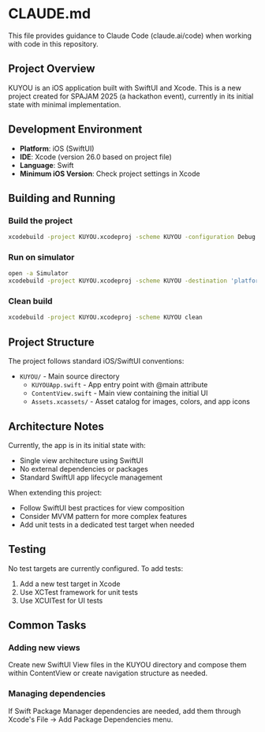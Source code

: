 # CLAUDE.md

This file provides guidance to Claude Code (claude.ai/code) when working with code in this repository.

## Project Overview

KUYOU is an iOS application built with SwiftUI and Xcode. This is a new project created for SPAJAM 2025 (a hackathon event), currently in its initial state with minimal implementation.

## Development Environment

- **Platform**: iOS (SwiftUI)
- **IDE**: Xcode (version 26.0 based on project file)
- **Language**: Swift
- **Minimum iOS Version**: Check project settings in Xcode

## Building and Running

### Build the project
```bash
xcodebuild -project KUYOU.xcodeproj -scheme KUYOU -configuration Debug build
```

### Run on simulator
```bash
open -a Simulator
xcodebuild -project KUYOU.xcodeproj -scheme KUYOU -destination 'platform=iOS Simulator,name=iPhone 15' run
```

### Clean build
```bash
xcodebuild -project KUYOU.xcodeproj -scheme KUYOU clean
```

## Project Structure

The project follows standard iOS/SwiftUI conventions:

- `KUYOU/` - Main source directory
  - `KUYOUApp.swift` - App entry point with @main attribute
  - `ContentView.swift` - Main view containing the initial UI
  - `Assets.xcassets/` - Asset catalog for images, colors, and app icons

## Architecture Notes

Currently, the app is in its initial state with:
- Single view architecture using SwiftUI
- No external dependencies or packages
- Standard SwiftUI app lifecycle management

When extending this project:
- Follow SwiftUI best practices for view composition
- Consider MVVM pattern for more complex features
- Add unit tests in a dedicated test target when needed

## Testing

No test targets are currently configured. To add tests:
1. Add a new test target in Xcode
2. Use XCTest framework for unit tests
3. Use XCUITest for UI tests

## Common Tasks

### Adding new views
Create new SwiftUI View files in the KUYOU directory and compose them within ContentView or create navigation structure as needed.

### Managing dependencies
If Swift Package Manager dependencies are needed, add them through Xcode's File → Add Package Dependencies menu.